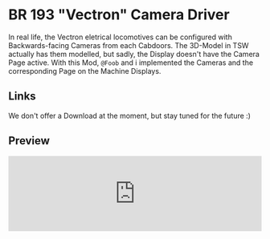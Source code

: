 # BR 193 "Vectron" Camera Driver

In real life, the Vectron eletrical locomotives can be configured with Backwards-facing Cameras from each Cabdoors. The 3D-Model in TSW actually has them modelled, but sadly, the Display doesn't have the Camera Page active. With this Mod, `@Foob` and i implemented the Cameras and the corresponding Page on the Machine Displays.

## Links

We don't offer a Download at the moment, but stay tuned for the future :)

## Preview

<div class="video-container">
    <iframe class="video-iframe" width="100%" src="https://www.youtube.com/embed/WLNLQ8ZB7v8?si=auE_xUS9_QIdn3TF" title="YouTube video player" frameborder="0" allow="accelerometer; autoplay; clipboard-write; encrypted-media; gyroscope; picture-in-picture; web-share" allowfullscreen></iframe>
</div>